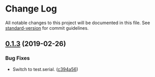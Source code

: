 # Change Log

All notable changes to this project will be documented in this file. See [standard-version](https://github.com/conventional-changelog/standard-version) for commit guidelines.

## [0.1.3](https://github.com/cfware/ava-selenium-manager/compare/v0.1.2...v0.1.3) (2019-02-26)


### Bug Fixes

* Switch to test.serial. ([c394a56](https://github.com/cfware/ava-selenium-manager/commit/c394a56))
